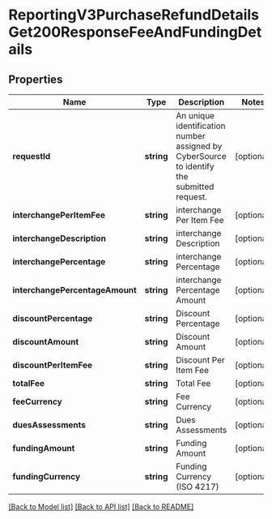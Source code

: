 # ReportingV3PurchaseRefundDetailsGet200ResponseFeeAndFundingDetails

## Properties
Name | Type | Description | Notes
------------ | ------------- | ------------- | -------------
**requestId** | **string** | An unique identification number assigned by CyberSource to identify the submitted request. | [optional] 
**interchangePerItemFee** | **string** | interchange Per Item Fee | [optional] 
**interchangeDescription** | **string** | interchange Description | [optional] 
**interchangePercentage** | **string** | interchange Percentage | [optional] 
**interchangePercentageAmount** | **string** | interchange Percentage Amount | [optional] 
**discountPercentage** | **string** | Discount Percentage | [optional] 
**discountAmount** | **string** | Discount Amount | [optional] 
**discountPerItemFee** | **string** | Discount Per Item Fee | [optional] 
**totalFee** | **string** | Total Fee | [optional] 
**feeCurrency** | **string** | Fee Currency | [optional] 
**duesAssessments** | **string** | Dues Assessments | [optional] 
**fundingAmount** | **string** | Funding Amount | [optional] 
**fundingCurrency** | **string** | Funding Currency (ISO 4217) | [optional] 

[[Back to Model list]](../README.md#documentation-for-models) [[Back to API list]](../README.md#documentation-for-api-endpoints) [[Back to README]](../README.md)


